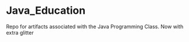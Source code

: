 # Java_Education
Repo for artifacts associated with the Java Programming Class.
Now with extra glitter
